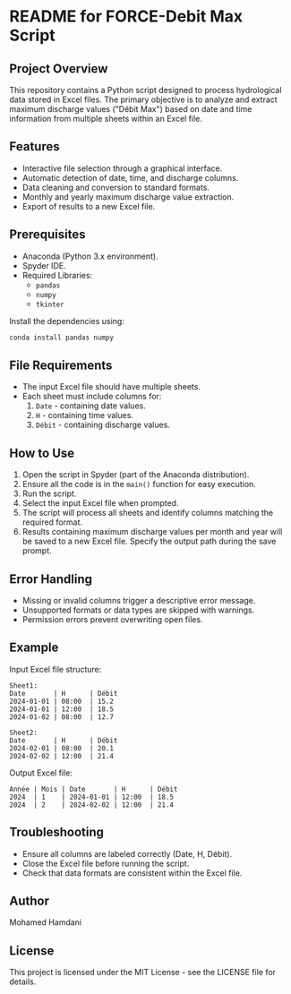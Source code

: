 # README for FORCE-Debit Max Script

## Project Overview
This repository contains a Python script designed to process hydrological data stored in Excel files. The primary objective is to analyze and extract maximum discharge values ("Débit Max") based on date and time information from multiple sheets within an Excel file.

## Features
- Interactive file selection through a graphical interface.
- Automatic detection of date, time, and discharge columns.
- Data cleaning and conversion to standard formats.
- Monthly and yearly maximum discharge value extraction.
- Export of results to a new Excel file.

## Prerequisites
- Anaconda (Python 3.x environment).
- Spyder IDE.
- Required Libraries:
  - `pandas`
  - `numpy`
  - `tkinter`

Install the dependencies using:
```bash
conda install pandas numpy
```

## File Requirements
- The input Excel file should have multiple sheets.
- Each sheet must include columns for:
  1. `Date` - containing date values.
  2. `H` - containing time values.
  3. `Débit` - containing discharge values.

## How to Use
1. Open the script in Spyder (part of the Anaconda distribution).
2. Ensure all the code is in the `main()` function for easy execution.
3. Run the script.
4. Select the input Excel file when prompted.
5. The script will process all sheets and identify columns matching the required format.
6. Results containing maximum discharge values per month and year will be saved to a new Excel file. Specify the output path during the save prompt.

## Error Handling
- Missing or invalid columns trigger a descriptive error message.
- Unsupported formats or data types are skipped with warnings.
- Permission errors prevent overwriting open files.

## Example
Input Excel file structure:
```
Sheet1:
Date       | H      | Débit
2024-01-01 | 08:00  | 15.2
2024-01-01 | 12:00  | 18.5
2024-01-02 | 08:00  | 12.7

Sheet2:
Date       | H      | Débit
2024-02-01 | 08:00  | 20.1
2024-02-02 | 12:00  | 21.4
```
Output Excel file:
```
Année | Mois | Date       | H      | Débit
2024  | 1    | 2024-01-01 | 12:00  | 18.5
2024  | 2    | 2024-02-02 | 12:00  | 21.4
```

## Troubleshooting
- Ensure all columns are labeled correctly (Date, H, Débit).
- Close the Excel file before running the script.
- Check that data formats are consistent within the Excel file.

## Author
Mohamed Hamdani

## License
This project is licensed under the MIT License - see the LICENSE file for details.

